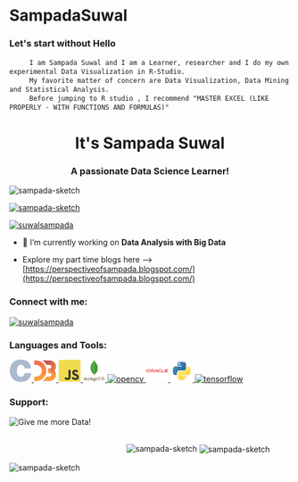 # SampadaSuwal
### Let's start without Hello
         I am Sampada Suwal and I am a Learner, researcher and I do my own experimental Data Visualization in R-Studio.
         My favorite matter of concern are Data Visualization, Data Mining and Statistical Analysis. 
         Before jumping to R studio , I recommend "MASTER EXCEL (LIKE PROPERLY - WITH FUNCTIONS AND FORMULAS)"
           
  <h1 align="center">It's Sampada Suwal</h1>
<h3 align="center">A passionate Data Science Learner!</h3>

<p align="left"> <img src="https://komarev.com/ghpvc/?username=sampada-sketch&label=Profile%20views&color=0e75b6&style=flat" alt="sampada-sketch" /> </p>

<p align="left"> <a href="https://github.com/ryo-ma/github-profile-trophy"><img src="https://github-profile-trophy.vercel.app/?username=sampada-sketch" alt="sampada-sketch" /></a> </p>

<p align="left"> <a href="https://twitter.com/suwalsampada" target="blank"><img src="https://img.shields.io/twitter/follow/suwalsampada?logo=twitter&style=for-the-badge" alt="suwalsampada" /></a> </p>

- 🔭 I’m currently working on **Data Analysis with Big Data**

- Explore my part time blogs here --> [https://perspectiveofsampada.blogspot.com/](https://perspectiveofsampada.blogspot.com/)

<h3 align="left">Connect with me:</h3>
<p align="left">
<a href="https://twitter.com/suwalsampada" target="blank"><img align="center" src="https://raw.githubusercontent.com/rahuldkjain/github-profile-readme-generator/neutral-icons/src/images/icons/Social/twitter.svg" alt="suwalsampada" height="30" width="40" /></a>
</p>

<h3 align="left">Languages and Tools:</h3>
<p align="left"> <a href="https://www.cprogramming.com/" target="_blank"> <img src="https://raw.githubusercontent.com/devicons/devicon/master/icons/c/c-original.svg" alt="c" width="40" height="40"/> </a> <a href="https://d3js.org/" target="_blank"> <img src="https://raw.githubusercontent.com/devicons/devicon/master/icons/d3js/d3js-original.svg" alt="d3js" width="40" height="40"/> </a> <a href="https://developer.mozilla.org/en-US/docs/Web/JavaScript" target="_blank"> <img src="https://raw.githubusercontent.com/devicons/devicon/master/icons/javascript/javascript-original.svg" alt="javascript" width="40" height="40"/> </a> <a href="https://www.mongodb.com/" target="_blank"> <img src="https://raw.githubusercontent.com/devicons/devicon/master/icons/mongodb/mongodb-original-wordmark.svg" alt="mongodb" width="40" height="40"/> </a> <a href="https://opencv.org/" target="_blank"> <img src="https://www.vectorlogo.zone/logos/opencv/opencv-icon.svg" alt="opencv" width="40" height="40"/> </a> <a href="https://www.oracle.com/" target="_blank"> <img src="https://raw.githubusercontent.com/devicons/devicon/master/icons/oracle/oracle-original.svg" alt="oracle" width="40" height="40"/> </a> <a href="https://www.python.org" target="_blank"> <img src="https://raw.githubusercontent.com/devicons/devicon/master/icons/python/python-original.svg" alt="python" width="40" height="40"/> </a> <a href="https://www.tensorflow.org" target="_blank"> <img src="https://www.vectorlogo.zone/logos/tensorflow/tensorflow-icon.svg" alt="tensorflow" width="40" height="40"/> </a> </p>

<h3 align="left">Support:</h3>
<p><a href="https://www.buymeacoffee.com/Give me more Data!"> <img align="left" src="https://cdn.buymeacoffee.com/buttons/v2/default-yellow.png" height="50" width="210" alt="Give me more Data!" /></a></p><br><br>

<p><img align="left" src="https://github-readme-stats.vercel.app/api/top-langs?username=sampada-sketch&show_icons=true&locale=en&layout=compact" alt="sampada-sketch" /></p>

<p>&nbsp;<img align="center" src="https://github-readme-stats.vercel.app/api?username=sampada-sketch&show_icons=true&locale=en" alt="sampada-sketch" /></p>

<p><img align="center" src="https://github-readme-streak-stats.herokuapp.com/?user=sampada-sketch&" alt="sampada-sketch" /></p>

         
